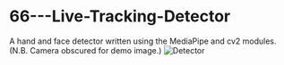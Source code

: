 # 66---Live-Tracking-Detector

A hand and face detector written using the MediaPipe and cv2 modules.
<br>
(N.B. Camera obscured for demo image.)
![Detector](https://user-images.githubusercontent.com/83606701/153427210-5f156d7f-6cb0-4082-81ef-e30451337152.PNG)
